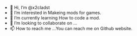 - 👋 Hi, I’m @x2cladst
- 👀 I’m interested in Makeing mods for games.
- 🌱 I’m currently learning How to code a mod.
- 💞️ I’m looking to collaborate on ...
- 📫 How to reach me ...You can reach me on Github website.

<!---
x2clads/x2clads is a ✨ special ✨ repository because its `README.md` (this file) appears on your GitHub profile.
You can click the Preview link to take a look at your changes.
-
